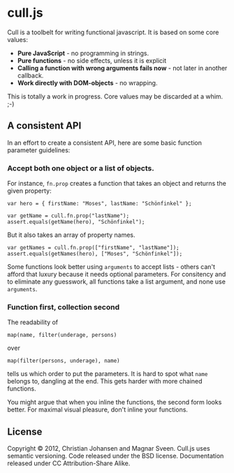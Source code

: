# cull.js

Cull is a toolbelt for writing functional javascript. It is based on some core values:

 * **Pure JavaScript** - no programming in strings.
 * **Pure functions** - no side effects, unless it is explicit
 * **Calling a function with wrong arguments fails now** - not later in another callback.
 * **Work directly with DOM-objects** - no wrapping.

This is totally a work in progress. Core values may be discarded at a whim. ;-)

## A consistent API

In an effort to create a consistent API, here are some basic function parameter guidelines:

### Accept both one object or a list of objects.

For instance, `fn.prop` creates a function that takes an object and returns the given property:

    var hero = { firstName: "Moses", lastName: "Schönfinkel" };

    var getName = cull.fn.prop("lastName");
    assert.equals(getName(hero), "Schönfinkel");

But it also takes an array of property names.

    var getNames = cull.fn.prop(["firstName", "lastName"]);
    assert.equals(getNames(hero), ["Moses", "Schönfinkel"]);

Some functions look better using `arguments` to accept lists - others can't
afford that luxury because it needs optional parameters. For consitency and to
eliminate any guesswork, all functions take a list argument, and none use
`arguments`.

### Function first, collection second

The readability of

    map(name, filter(underage, persons)

over

    map(filter(persons, underage), name)

tells us which order to put the parameters. It is hard to spot what `name`
belongs to, dangling at the end. This gets harder with more chained functions.

You might argue that when you inline the functions, the second form looks
better. For maximal visual pleasure, don't inline your functions.

## License

Copyright © 2012, Christian Johansen and Magnar Sveen. Cull.js uses semantic
versioning. Code released under the BSD license. Documentation released under CC
Attribution-Share Alike.

